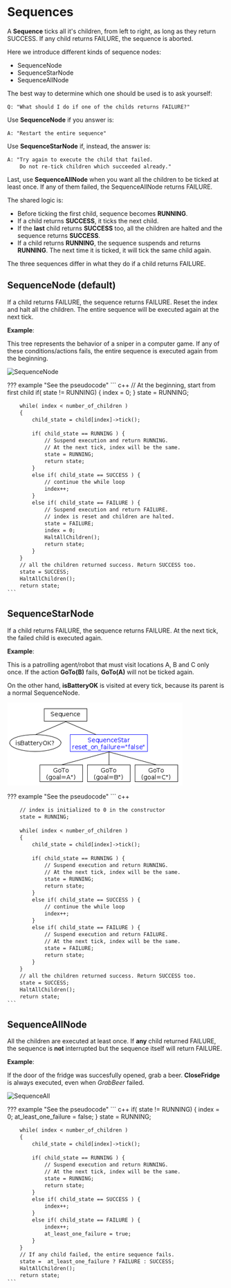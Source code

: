 # Sequences

A __Sequence__ ticks all it's children, from left to right, as long as 
they return SUCCESS. If any child returns FAILURE, the sequence is aborted.

Here we introduce different kinds of sequence nodes:

- SequenceNode
- SequenceStarNode
- SequenceAllNode

The best way to determine which one should be used is to ask yourself:

    Q: "What should I do if one of the childs returns FAILURE?"

Use __SequenceNode__ if you answer is: 

    A: "Restart the entire sequence"

Use __SequenceStarNode__ if, instead, the answer is: 

    A: "Try again to execute the child that failed.
        Do not re-tick children which succeeded already."
   
Last, use __SequenceAllNode__ when you want all the children to be ticked at least
once. If any of them failed, the SequenceAllNode returns FAILURE.   

The shared logic is:

- Before ticking the first child, sequence becomes __RUNNING__.
- If a child returns __SUCCESS__, it ticks the next child.
- If the __last__ child returns __SUCCESS__ too, all the children are halted and
 the sequence returns __SUCCESS__.
- If a child returns __RUNNING__, the sequence suspends and returns __RUNNING__. 
The next time it is ticked, it will tick the same child again.

The three sequences differ in what they do if a child returns FAILURE.

## SequenceNode (default)

If a child returns FAILURE, the sequence returns FAILURE.
Reset the index and halt all the children. 
The entire sequence will be executed again at the next tick.

__Example__:

This tree represents the behavior of a sniper in a computer game.
If any of these conditions/actions fails, the entire sequence is executed
again from the beginning.

![SequenceNode](images/SequenceNode.png)

??? example "See the pseudocode"
	``` c++
		// At the beginning, start from first child 
		if( state != RUNNING) {
			index = 0;
		}
		state = RUNNING;

		while( index < number_of_children )
		{
			child_state = child[index]->tick();
			
			if( child_state == RUNNING ) {
				// Suspend execution and return RUNNING.
				// At the next tick, index will be the same.
				state = RUNNING;
				return state;
			}
			else if( child_state == SUCCESS ) {
				// continue the while loop
				index++;
			}
			else if( child_state == FAILURE ) {
				// Suspend execution and return FAILURE.
				// index is reset and children are halted.
				state = FAILURE;
				index = 0;
				HaltAllChildren();
				return state;
			}
		}
		// all the children returned success. Return SUCCESS too.
		state = SUCCESS;
		HaltAllChildren();
		return state;
	```


## SequenceStarNode

If a child returns FAILURE, the sequence returns FAILURE. At the next tick, 
the failed child is executed again.

__Example__:

This is a patrolling agent/robot that must visit locations A, B and C only once.
If the action __GoTo(B)__ fails, __GoTo(A)__ will not be ticked again.

On the other hand, __isBatteryOK__ is visited at every tick, because its parent is a normal SequenceNode.

![SequenceStar](images/SequenceStar.png)

??? example "See the pseudocode"
	``` c++

		// index is initialized to 0 in the constructor
		state = RUNNING;

		while( index < number_of_children )
		{
			child_state = child[index]->tick();
			
			if( child_state == RUNNING ) {
				// Suspend execution and return RUNNING.
				// At the next tick, index will be the same.
				state = RUNNING;
				return state;
			}
			else if( child_state == SUCCESS ) {
				// continue the while loop
				index++;
			}
			else if( child_state == FAILURE ) {
				// Suspend execution and return FAILURE.
				// At the next tick, index will be the same.
				state = FAILURE;
				return state;
			}
		}
		// all the children returned success. Return SUCCESS too.
		state = SUCCESS;
		HaltAllChildren();
		return state;
	```


## SequenceAllNode

All the children are executed at least once. 
If __any__ child returned FAILURE,
the sequence is __not__ interrupted but the sequence itself will return FAILURE. 

__Example__:

If the door of the fridge was succesfully opened, grab a beer.
__CloseFridge__ is always executed, even when _GrabBeer_ failed.


![SequenceAll](images/SequenceAll.png)

??? example "See the pseudocode"
	``` c++
		if( state != RUNNING) {
			index = 0;
			at_least_one_failure = false;
		}
		state = RUNNING;
		
		while( index < number_of_children )
		{
			child_state = child[index]->tick();
			
			if( child_state == RUNNING ) {
				// Suspend execution and return RUNNING.
				// At the next tick, index will be the same.
				state = RUNNING;
				return state;
			}
			else if( child_state == SUCCESS ) {
				index++;
			}
			else if( child_state == FAILURE ) {
				index++;
				at_least_one_failure = true;
			}
		}
		// If any child failed, the entire sequence fails.	
		state =  at_least_one_failure ? FAILURE : SUCCESS;
		HaltAllChildren();
		return state;
	```







 
